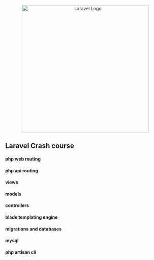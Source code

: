<p align="center"><a href="https://laravel.com" target="_blank"><img src="https://raw.githubusercontent.com/laravel/art/master/logo-lockup/5%20SVG/2%20CMYK/1%20Full%20Color/laravel-logolockup-cmyk-red.svg" width="400" alt="Laravel Logo"></a></p>

## Laravel Crash course

#### php web routing 
#### php api routing
#### views
#### models
#### controllers
#### blade templating engine
#### migrations and databases
#### mysql
#### php artisan cli
